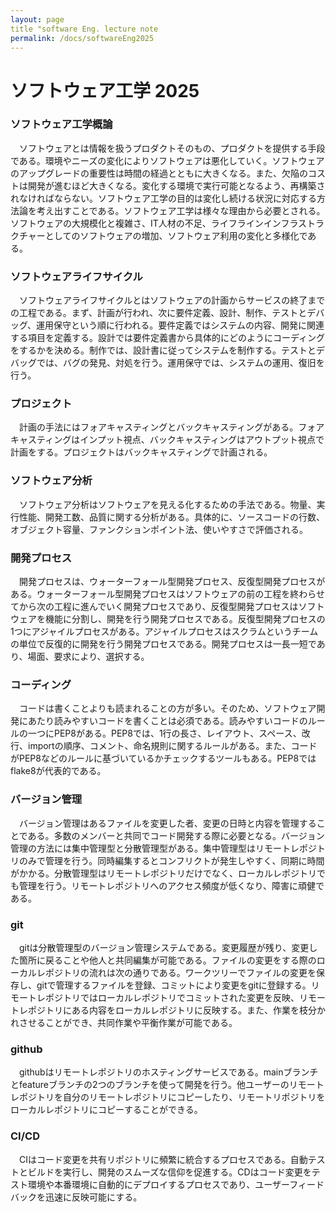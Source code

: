 ```yaml
---
layout: page
title "software Eng. lecture note
permalink: /docs/softwareEng2025
---
```



# ソフトウェア工学 2025
### ソフトウェア工学概論  
&emsp;ソフトウェアとは情報を扱うプロダクトそのもの、プロダクトを提供する手段である。環境やニーズの変化によりソフトウェアは悪化していく。ソフトウェアのアップグレードの重要性は時間の経過とともに大きくなる。また、欠陥のコストは開発が進むほど大きくなる。変化する環境で実行可能となるよう、再構築されなければならない。ソフトウェア工学の目的は変化し続ける状況に対応する方法論を考え出すことである。ソフトウェア工学は様々な理由から必要とされる。ソフトウェアの大規模化と複雑さ、IT人材の不足、ライフラインインフラストラクチャーとしてのソフトウェアの増加、ソフトウェア利用の変化と多様化である。
### ソフトウェアライフサイクル
&emsp;ソフトウェアライフサイクルとはソフトウェアの計画からサービスの終了までの工程である。まず、計画が行われ、次に要件定義、設計、制作、テストとデバッグ、運用保守という順に行われる。要件定義ではシステムの内容、開発に関連する項目を定義する。設計では要件定義書から具体的にどのようにコーディングをするかを決める。制作では、設計書に従ってシステムを制作する。テストとデバッグでは、バグの発見、対処を行う。運用保守では、システムの運用、復旧を行う。
### プロジェクト
&emsp;計画の手法にはフォアキャスティングとバックキャスティングがある。フォアキャスティングはインプット視点、バックキャスティングはアウトプット視点で計画をする。プロジェクトはバックキャスティングで計画される。
### ソフトウェア分析
&emsp;ソフトウェア分析はソフトウェアを見える化するための手法である。物量、実行性能、開発工数、品質に関する分析がある。具体的に、ソースコードの行数、オブジェクト容量、ファンクションポイント法、使いやすさで評価される。
### 開発プロセス
&emsp;開発プロセスは、ウォーターフォール型開発プロセス、反復型開発プロセスがある。ウォーターフォール型開発プロセスはソフトウェアの前の工程を終わらせてから次の工程に進んでいく開発プロセスであり、反復型開発プロセスはソフトウェアを機能に分割し、開発を行う開発プロセスである。反復型開発プロセスの1つにアジャイルプロセスがある。アジャイルプロセスはスクラムというチームの単位で反復的に開発を行う開発プロセスである。開発プロセスは一長一短であり、場面、要求により、選択する。
### コーディング
&emsp;コードは書くことよりも読まれることの方が多い。そのため、ソフトウェア開発にあたり読みやすいコードを書くことは必須である。読みやすいコードのルールの一つにPEP8がある。PEP8では、1行の長さ、レイアウト、スペース、改行、importの順序、コメント、命名規則に関するルールがある。また、コードがPEP8などのルールに基づいているかチェックするツールもある。PEP8ではflake8が代表的である。
### バージョン管理
&emsp;バージョン管理はあるファイルを変更した者、変更の日時と内容を管理することである。多数のメンバーと共同でコード開発する際に必要となる。バージョン管理の方法には集中管理型と分散管理型がある。集中管理型はリモートレポジトリのみで管理を行う。同時編集するとコンフリクトが発生しやすく、同期に時間がかかる。分散管理型はリモートレポジトリだけでなく、ローカルレポジトリでも管理を行う。リモートレポジトリへのアクセス頻度が低くなり、障害に頑健である。
### git
&emsp;gitは分散管理型のバージョン管理システムである。変更履歴が残り、変更した箇所に戻ることや他人と共同編集が可能である。ファイルの変更をする際のローカルレポジトリの流れは次の通りである。ワークツリーでファイルの変更を保存し、gitで管理するファイルを登録、コミットにより変更をgitに登録する。リモートレポジトリではローカルレポジトリでコミットされた変更を反映、リモートレポジトリにある内容をローカルレポジトリに反映する。また、作業を枝分かれさせることができ、共同作業や平衡作業が可能である。
### github
&emsp;githubはリモートレポジトリのホスティングサービスである。mainブランチとfeatureブランチの2つのブランチを使って開発を行う。他ユーザーのリモートレポジトリを自分のリモートレポジトリにコピーしたり、リモートリポジトリをローカルレポジトリにコピーすることができる。
### CI/CD
&emsp;CIはコード変更を共有リポジトリに頻繁に統合するプロセスである。自動テストとビルドを実行し、開発のスムーズな信仰を促進する。CDはコード変更をテスト環境や本番環境に自動的にデプロイするプロセスであり、ユーザーフィードバックを迅速に反映可能にする。